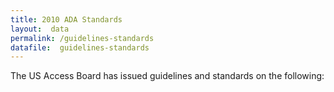 ```yaml
---
title: 2010 ADA Standards
layout:  data
permalink: /guidelines-standards
datafile:  guidelines-standards
---
```


 The US Access Board  has issued guidelines and standards on the following: